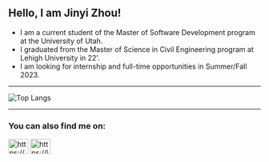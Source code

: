 ## Hello, I am Jinyi Zhou!
<ul>
  <li> I am a current student of the Master of Software Development program at the University of Utah. </li>
  <li> I graduated from the Master of Science in Civil Engineering program at Lehigh University in 22'. </li>
  <li> I am looking for internship and full-time opportunities in Summer/Fall 2023. </li>
</ul>

---

![Top Langs](https://github-readme-stats.vercel.app/api/top-langs/?username=jinyizh&layout=compact&theme=transparent)

---

<h3 align="left">You can also find me on:</h3>
<p align="left">
<a href="https://www.linkedin.com/in/jinyizhou620/" target="blank"><img align="center" src="https://raw.githubusercontent.com/rahuldkjain/github-profile-readme-generator/master/src/images/icons/Social/linked-in-alt.svg" alt="https://www.linkedin.com/in/jinyizhou620/" height="30" width="40" /></a>
<a href="https://leetcode.com/jinyizh/" target="blank"><img align="center" src="https://raw.githubusercontent.com/rahuldkjain/github-profile-readme-generator/master/src/images/icons/Social/leet-code.svg" alt="https://leetcode.com/jinyizh/" height="30" width="40" /></a>
</p>
